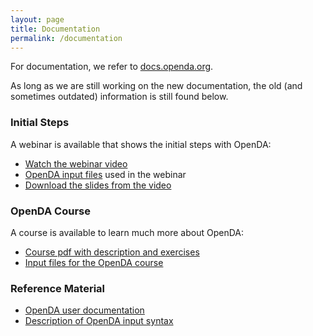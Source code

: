 ```yaml
---
layout: page
title: Documentation
permalink: /documentation
---
```

For documentation, we refer to [docs.openda.org](https://docs.openda.org). 

As long as we are still working on the new documentation, the old (and sometimes outdated) information is still found below. 

### Initial Steps

A webinar is available that shows the initial steps with OpenDA:

* [Watch the webinar video](https://openda.org/assets/presentation.mp4)
* [OpenDA input files](https://openda.org/assets/estuary_2.1.zip) used in the webinar
* [Download the slides from the video](https://openda.org/assets/openda_webinar.pdf)

### OpenDA Course

A course is available to learn much more about OpenDA:

* [Course pdf with description and exercises](https://openda.org/assets/openda_course.pdf) 
* [Input files for the OpenDA course](https://openda.org/assets/openda_student.zip) 

### Reference Material

* [OpenDA user documentation](https://openda.org/assets/OpenDA_documentation.pdf)
* [Description of OpenDA input syntax](https://openda.org/docu/openda_2.4/doc/xmlSchemasHTML/index.html)
